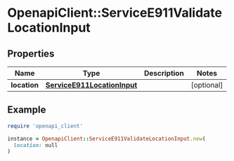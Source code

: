 # OpenapiClient::ServiceE911ValidateLocationInput

## Properties

| Name | Type | Description | Notes |
| ---- | ---- | ----------- | ----- |
| **location** | [**ServiceE911LocationInput**](ServiceE911LocationInput.md) |  | [optional] |

## Example

```ruby
require 'openapi_client'

instance = OpenapiClient::ServiceE911ValidateLocationInput.new(
  location: null
)
```

